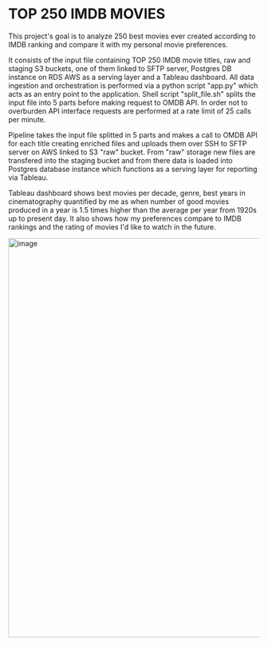 # TOP 250 IMDB MOVIES

This project's goal is to analyze 250 best movies ever created according to IMDB ranking and compare it with my 
personal movie preferences.

It consists of the input file containing TOP 250 IMDB movie titles, raw and staging S3 buckets, one of them linked to SFTP server, Postgres DB instance on RDS AWS as a serving layer and a Tableau dashboard. 
All data ingestion and orchestration is performed via a python script "app.py" which acts as an entry point to the application. 
Shell script "split_file.sh" splits the input file into 5 parts before making request to OMDB API.
In order not to overburden API interface requests are performed at a rate limit of 25 calls per minute.

Pipeline takes the input file splitted in 5 parts and makes a call to OMDB API for each title 
creating enriched files and uploads them over SSH to SFTP server on AWS linked to S3 "raw" bucket.
From "raw" storage new files are transfered into the staging bucket and from there data is loaded 
into Postgres database instance which functions as a serving layer for reporting via Tableau.

Tableau dashboard shows best movies per decade, genre, best years in cinematography quantified by me as when 
number of good movies produced in a year is 1.5 times higher than the average per year from 1920s up to 
present day. It also shows how my preferences compare to IMDB rankings and the rating of movies I'd like to watch in the future.

<img width="799" alt="image" src="https://github.com/StephanKnox/TOP_250_IMDB_MOVIES/assets/123996543/4f6a9646-1c16-48f8-85bc-bbefcf813f20">





